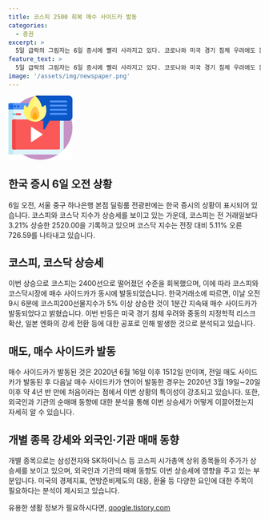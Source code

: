 ```yaml
---
title: 코스피 2500 회복 매수 사이드카 발동
categories:
  - 증권
excerpt: >
  5일 급락의 그림자는 6일 증시에 빨리 사라지고 있다. 코로나와 미국 경기 침체 우려에도 불구하고, 코스피와 코스닥 시장이 강력한 반등을 보여주면서 투자자들의 눈길을 끌고 있다. 어제는 패닉셀로 외국인 투자자가 대규모 매도를 했지만, 오늘은 기관과 개인 투자자의 매수로 인해 시장이 반등했다. 대형주부터 중소형주까지 주가가 일제히 상승하면서 긍정적인 분위기가 감지된다. 미래에 대한 불안은 여전하지만, 현재의 반등은 투자자들에게 긍정적인 신호로 다가오고 있다.
feature_text: >
  5일 급락의 그림자는 6일 증시에 빨리 사라지고 있다. 코로나와 미국 경기 침체 우려에도 불구하고, 코스피와 코스닥 시장이 강력한 반등을 보여주면서 투자자들의 눈길을 끌고 있다. 어제는 패닉셀로 외국인 투자자가 대규모 매도를 했지만, 오늘은 기관과 개인 투자자의 매수로 인해 시장이 반등했다. 대형주부터 중소형주까지 주가가 일제히 상승하면서 긍정적인 분위기가 감지된다. 미래에 대한 불안은 여전하지만, 현재의 반등은 투자자들에게 긍정적인 신호로 다가오고 있다.
image: '/assets/img/newspaper.png'
---
```


<p><img src="/assets/img/news.png" alt="rentncar 속보" /></p>

<h2 data-ke-size="size26">한국 증시 6일 오전 상황</h2>

<p data-ke-size="size16">6일 오전, 서울 중구 하나은행 본점 딜링룸 전광판에는 한국 증시의 상황이 표시되어 있습니다. 코스피와 코스닥 지수가 상승세를 보이고 있는 가운데, 코스피는 전 거래일보다 3.21% 상승한 2520.00을 기록하고 있으며 코스닥 지수는 전장 대비 5.11% 오른 726.59를 나타내고 있습니다.</p>

<h2 data-ke-size="size26">코스피, 코스닥 상승세</h2>

<p data-ke-size="size16">이번 상승으로 코스피는 2400선으로 떨어졌던 수준을 회복했으며, 이에 따라 코스피와 코스닥시장에 매수 사이드카가 동시에 발동되었습니다. 한국거래소에 따르면, 이날 오전 9시 6분에 코스피200선물지수가 5% 이상 상승한 것이 1분간 지속돼 매수 사이드카가 발동되었다고 밝혔습니다. 이번 반등은 미국 경기 침체 우려와 중동의 지정학적 리스크 확산, 일본 엔화의 강세 전환 등에 대한 공포로 인해 발생한 것으로 분석되고 있습니다.</p>

<h2 data-ke-size="size26">매도, 매수 사이드카 발동</h2>

<p data-ke-size="size16">매수 사이드카가 발동된 것은 2020년 6월 16일 이후 1512일 만이며, 전일 매도 사이드카가 발동된 후 다음날 매수 사이드카가 연이어 발동한 경우는 2020년 3월 19일∼20일 이후 약 4년 반 만에 처음이라는 점에서 이번 상황의 특이성이 강조되고 있습니다. 또한, 외국인과 기관의 순매매 동향에 대한 분석을 통해 이번 상승세가 어떻게 이끌어졌는지 자세히 알 수 있습니다.</p>

<h2 data-ke-size="size26">개별 종목 강세와 외국인·기관 매매 동향</h2>

<p data-ke-size="size16">개별 종목으로는 삼성전자와 SK하이닉스 등 코스피 시가총액 상위 종목들의 주가가 상승세를 보이고 있으며, 외국인과 기관의 매매 동향도 이번 상승세에 영향을 주고 있는 부분입니다. 미국의 경제지표, 연방준비제도의 대응, 환율 등 다양한 요인에 대한 주목이 필요하다는 분석이 제시되고 있습니다.</p>
유용한 생활 정보가 필요하시다면, <a href="https://qoogle.tistory.com" rel="dofollow">qoogle.tistory.com</a>


